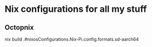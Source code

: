 # Nix configurations for all my stuff

## Octopnix

  nix build .#nixosConfigurations.Nix-Pi.config.formats.sd-aarch64
